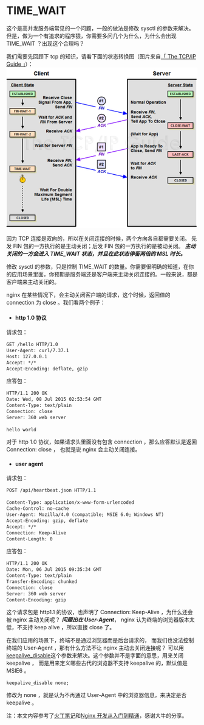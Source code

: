 # TIME_WAIT
这个是高并发服务端常见的一个问题，一般的做法是修改 sysctl 的参数来解决。
但是，做为一个有追求的程序猿，你需要多问几个为什么，为什么会出现 TIME_WAIT ？出现这个合理吗？

我们需要先回顾下 tcp 的知识，请看下面的状态转换图（图片来自[「 The TCP/IP Guide 」](http://www.tcpipguide.com/)）：
![tcp](/images/tcp.png)

因为 TCP 连接是双向的，所以在关闭连接的时候，两个方向各自都需要关闭。
先发 FIN 包的一方执行的是主动关闭；后发 FIN 包的一方执行的是被动关闭。
***主动关闭的一方会进入 TIME_WAIT 状态，并且在此状态停留两倍的 MSL 时长。***

修改 sysctl 的参数，只是控制 TIME_WAIT 的数量。你需要很明确的知道，在你的应用场景里面，你预期是服务端还是客户端来主动关闭连接的。一般来说，都是客户端来主动关闭的。

nginx 在某些情况下，会主动关闭客户端的请求，这个时候，返回值的 connection 为 close 。我们看两个例子：

*  #### http 1.0 协议

请求包：

```
GET /hello HTTP/1.0
User-Agent: curl/7.37.1
Host: 127.0.0.1
Accept: */*
Accept-Encoding: deflate, gzip

```

应答包：

```
HTTP/1.1 200 OK
Date: Wed, 08 Jul 2015 02:53:54 GMT
Content-Type: text/plain
Connection: close
Server: 360 web server

hello world
```
对于 http 1.0 协议，如果请求头里面没有包含 connection ，那么应答默认是返回 Connection: close ，
也就是说 nginx 会主动关闭连接。

*   #### user agent
请求包：

```
POST /api/heartbeat.json HTTP/1.1

Content-Type: application/x-www-form-urlencoded
Cache-Control: no-cache
User-Agent: Mozilla/4.0 (compatible; MSIE 6.0; Windows NT)
Accept-Encoding: gzip, deflate
Accept: */*
Connection: Keep-Alive
Content-Length: 0
```

应答包：

```
HTTP/1.1 200 OK
Date: Mon, 06 Jul 2015 09:35:34 GMT
Content-Type: text/plain
Transfer-Encoding: chunked
Connection: close
Server: 360 web server
Content-Encoding: gzip
```
这个请求包是 http1.1 的协议，也声明了 Connection: Keep-Alive ，为什么还会被 nginx 主动关闭呢？
***问题出在 User-Agent***， nginx 认为终端的浏览器版本太低，不支持 keep alive ，所以直接 close 了。

在我们应用的场景下，终端不是通过浏览器而是后台请求的，
而我们也没法控制终端的 User-Agent ，那有什么方法不让 nginx 主动去关闭连接呢？
可以用[keepalive_disable](http://nginx.org/en/docs/http/ngx_http_core_module.html#keepalive_disable)这个参数来解决。这个参数并不是字面的意思，用来关闭 keepalive ，
而是用来定义哪些古代的浏览器不支持 keepalive 的，默认值是 MSIE6 。

```
keepalive_disable none;
```
修改为 none ，就是认为不再通过 User-Agent 中的浏览器信息，来决定是否 keepalive 。


注：本文内容参考了[火丁笔记](http://huoding.com/2013/12/31/316)和[Nginx 开发从入门到精通](http://tengine.taobao.org/book/chapter_02.html)，感谢大牛的分享。
